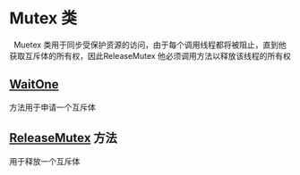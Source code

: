 # Mutex 类

 &nbsp;&nbsp;Muetex 类用于同步受保护资源的访问，由于每个调用线程都将被阻止，直到他获取互斥体的所有权，因此ReleaseMutex 他必须调用方法以释放该线程的所有权

## [WaitOne]()

方法用于申请一个互斥体

## [ReleaseMutex]() 方法

用于释放一个互斥体

